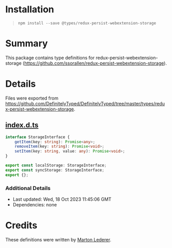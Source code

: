 # Installation
> `npm install --save @types/redux-persist-webextension-storage`

# Summary
This package contains type definitions for redux-persist-webextension-storage (https://github.com/ssorallen/redux-persist-webextension-storage).

# Details
Files were exported from https://github.com/DefinitelyTyped/DefinitelyTyped/tree/master/types/redux-persist-webextension-storage.
## [index.d.ts](https://github.com/DefinitelyTyped/DefinitelyTyped/tree/master/types/redux-persist-webextension-storage/index.d.ts)
````ts
interface StorageInterface {
    getItem(key: string): Promise<any>;
    removeItem(key: string): Promise<void>;
    setItem(key: string, value: any): Promise<void>;
}

export const localStorage: StorageInterface;
export const syncStorage: StorageInterface;
export {};

````

### Additional Details
 * Last updated: Wed, 18 Oct 2023 11:45:06 GMT
 * Dependencies: none

# Credits
These definitions were written by [Marton Lederer](https://github.com/martonlederer).
